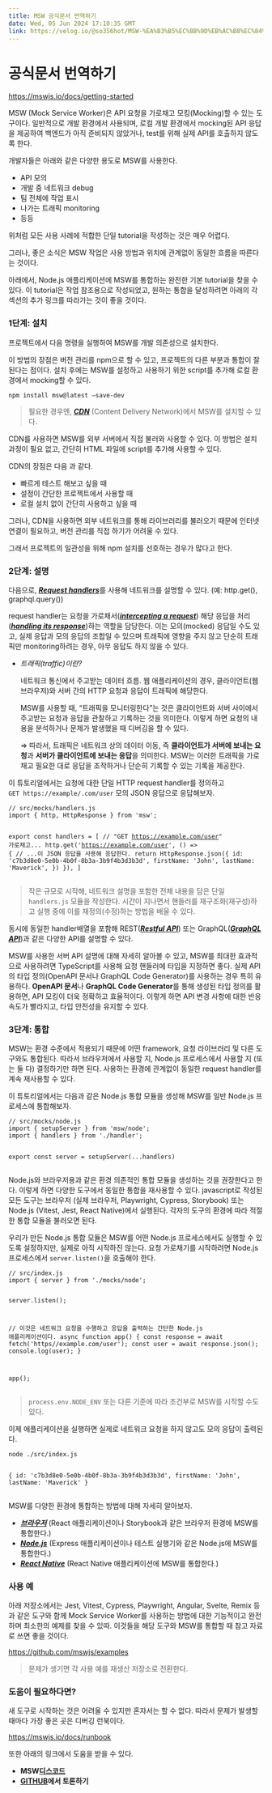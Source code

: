 ```yaml
---
title: MSW 공식문서 번역하기
date: Wed, 05 Jun 2024 17:10:35 GMT
link: https://velog.io/@so356hot/MSW-%EA%B3%B5%EC%8B%9D%EB%AC%B8%EC%84%9C-%EB%B2%88%EC%97%AD%ED%95%98%EA%B8%B0
---
```


<h1 id="공식문서-번역하기">공식문서 번역하기</h1>
<p><a href="https://mswjs.io/docs/getting-started">https://mswjs.io/docs/getting-started</a></p>
<p>MSW (Mock Service Worker)은 API 요청을 가로채고 모킹(Mocking)할 수 있는 도구이다.
일반적으로 개발 환경에서 사용되며, 로컬 개발 환경에서 mocking된 API 응답을 제공하여
백엔드가 아직 준비되지 않았거나, test를 위해 실제 API를 호출하지 않도록 한다. </p>
<p>개발자들은 아래와 같은 다양한 용도로 MSW를 사용한다.</p>
<ul>
<li>API 모의</li>
<li>개발 중 네트워크 debug</li>
<li>팀 전체에 작업 표시</li>
<li>나가는 트래픽 monitoring</li>
<li>등등</li>
</ul>
<p>위처럼 모든 사용 사례에 적합한 단일 tutorial을 작성하는 것은 매우 어렵다. </p>
<p>그러나, 좋은 소식은 MSW 작업은 사용 방법과 위치에 관계없이 동일한 흐름을 따른다는 것이다. </p>
<p>아래에서, Node.js 애플리케이션에 MSW를 통합하는 완전한 기본 tutorial을 찾을 수 있다. 
이 tutorial은 작업 참조용으로 작성되었고, 원하는 통합을 달성하려면 아래의 각 섹션의 추가 링크를 따라가는 것이 좋을 것이다.</p>
<h3 id="1단계-설치">1단계: 설치</h3>
<p>프로젝트에서 다음 명령을 실행하여 MSW를 개발 의존성으로 설치한다.</p>
<p>이 방법의 장점은 버전 관리를 npm으로 할 수 있고, 프로젝트의 다른 부분과 통합이 잘 된다는 점이다. 설치 후에는 MSW를 설정하고 사용하기 위한 script를 추가해 로컬 환경에서 mocking할 수 있다.</p>
<p><code>npm install msw@latest —save-dev</code></p>
<blockquote>
<p>필요한 경우엔, <a href="https://mswjs.io/docs/recipes/using-cdn"><strong><em>CDN</em></strong></a> (Content Delivery Network)에서 MSW를 설치할 수 있다.</p>
</blockquote>
<p>CDN를 사용하면 MSW를 외부 서버에서 직접 불러와 사용할 수 있다. 
이 방법은 설치 과정이 필요 없고, 간단히 HTML 파일에 script를 추가해 사용할 수 있다. </p>
<p>CDN의 장점은 다음 과 같다. </p>
<ul>
<li>빠르게 테스트 해보고 싶을 때</li>
<li>설정이 간단한 프로젝트에서 사용할 때</li>
<li>로컬 설치 없이 간단히 사용하고 싶을 때</li>
</ul>
<p>그러나, CDN을 사용하면 외부 네트워크를 통해 라이브러리를 불러오기 때문에 인터넷 연결이 필요하고, 버전 관리를 직접 하기가 어려울 수 있다. </p>
<p>그래서 프로젝트의 일관성을 위해 npm 설치를 선호하는 경우가 많다고 한다.</p>
<h3 id="2단계-설명">2단계: 설명</h3>
<p>다음으로, <a href="https://mswjs.io/docs/concepts/request-handler"><strong><em>Request handlers</em></strong></a>를 사용해 네트워크를 설명할 수 있다. (예: http.get(), graphql.query())</p>
<p>request handler는 요청을 가로채서(<a href="https://mswjs.io/docs/basics/intercepting-requests"><strong><em>intercepting a request</em></strong></a>) 해당 응답을 처리(<a href="https://mswjs.io/docs/basics/mocking-responses"><strong><em>handling its response</em></strong></a>)하는 역할을 담당한다. 
이는 모의(mocked) 응답일 수도 있고, 실제 응답과 모의 응답의 조합일 수 있으며 트래픽에 영향을 주지 않고 단순히 트래픽만 monitoring하려는 경우, 아무 응답도 하지 않을 수 있다. </p>
<ul>
<li><p><em>트래픽(traffic)이란?</em></p>
<p>  네트워크 통신에서 주고받는 데이터 흐름.
  웹 애플리케이션의 경우, 클라이언트(웹 브라우저)와 서버 간의 HTTP 요청과 응답이 트래픽에 해당한다.</p>
<p>  MSW를 사용할 때, “트래픽을 모니터링한다”는 것은 클라이언트와 서버 사이에서 주고받는 요청과 응답을 관찰하고 기록하는 것을 의미한다.
  이렇게 하면 요청의 내용을 분석하거나 문제가 발생했을 때 디버깅을 할 수 있다. </p>
<p>  ⇒ 따라서, 트래픽은 네트워크 상의 데이터 이동, 즉 <strong>클라이언트가 서버에 보내는 요청</strong>과 <strong>서버가 클라이언트에 보내는 응답</strong>을 의미한다. 
  MSW는 이러한 트래픽을 가로채고 필요한 대로 응답을 조작하거나 단순히 기록할 수 있는 기록을 제공한다.</p>
</li>
</ul>
<p>이 튜토리얼에서는 요청에 대한 단일 HTTP request handler를 정의하고<br /><code>GET https://example/.com/user</code>  모의 JSON 응답으로 응답해보자.</p>
<pre><code class="language-jsx">// src/mocks/handlers.js
import { http, HttpResponse } from 'msw';

export const handlers = [
    // &quot;GET https://example.com/user&quot; 가로채고...
    http.get('https://example.com/user', () =&gt; {
        // ...이 JSON 응답을 사용해 응답한다.
        return HttpResponse.json({
            id: 'c7b3d8e0-5e0b-4b0f-8b3a-3b9f4b3d3b3d',
            firstName: 'John',
            lastName: 'Maverick',
            })
        }),
    ]</code></pre>
<blockquote>
<p>작은 규모로 시작해, 네트워크 설명을 포함한 전체 내용을 담은 단일 <code>handlers.js</code> 모듈을 작성한다. 
시간이 지나면서 핸들러를 재구조화(재구성)하고 실행 중에 이를 재정의(수정)하는 방법을 배울 수 있다.</p>
</blockquote>
<p>동시에 동일한 handler배열을 포함해 REST(<a href="https://mswjs.io/docs/network-behavior/rest"><strong><em>Restful API</em></strong></a>) 또는 GraphQL(<a href="https://mswjs.io/docs/network-behavior/graphql"><strong><em>GraphQL API</em></strong></a>)과 같은 다양한 API를 설명할 수 있다. </p>
<p>MSW를 사용한 서버 API 설명에 대해 자세히 알아볼 수 있고, 
MSW를 최대한 효과적으로 사용하려면 TypeScript를 사용해 요청 핸들러에 타입을 지정하면 좋다. 실제 API의 타입 정의(OpenAPI 문서나 GraphQL Code Generator)를 사용하는 경우 특히 유용하다.
<strong>OpenAPI 문서</strong>나 <strong>GraphQL Code Generator</strong>를 통해 생성된 타입 정의를 활용하면, API 모킹이 더욱 정확하고 효율적이다. 이렇게 하면 API 변경 사항에 대한 반응 속도가 빨라지고, 타입 안전성을 유지할 수 있다.</p>
<h3 id="3단계-통합">3단계: 통합</h3>
<p>MSW는 환경 수준에서 적용되기 때문에 어떤 framework, 요청 라이브러리 및 다른 도구와도 통합된다. 따라서 브라우저에서 사용할 지, Node.js 프로세스에서 사용할 지 (또는 둘 다) 결정하기만 하면 된다. 사용하는 환경에 관계없이 동일한 request handler를 계속 재사용할 수 있다.</p>
<p>이 튜토리얼에서는 다음과 같은 Node.js 통합 모듈을 생성해 MSW를 일반 Node.js 프로세스에 통합해보자. </p>
<pre><code class="language-jsx">// src/mocks/node.js
import { setupServer } from 'msw/node';
import { handlers } from './handler';

export const server = setupServer(...handlers)</code></pre>
<p>Node.js와 브라우저용과 같은 환경 의존적인 통합 모듈을 생성하는 것을 권장한다고 한다. 
이렇게 하면 다양한 도구에서 동일한 통합을 재사용할 수 있다. 
javascript로 작성된 모든 도구는 브라우저 (실제 브라우저, Playwright, Cypress, Storybook) 또는 Node.js (Vitest, Jest, React Native)에서 실행된다. 
각자의 도구의 환경에 따라 적절한 통합 모듈을 불러오면 된다.</p>
<p>우리가 만든 Node.js 통합 모듈은 MSW를 어떤 Node.js 프로세스에서도 실행할 수 있도록 설정하지만, 실제로 아직 시작하진 않는다. 
요청 가로채기를 시작하려면 Node.js 프로세스에서 <code>server.listen()</code>을 호출해야 한다.</p>
<pre><code class="language-jsx">// src/index.js
import { server } from './mocks/node';

server.listen();

// 이것은 네트워크 요청을 수행하고 응답을 출력하는 간단한 Node.js 애플리케이션이다.
async function app() {
    const response = await fetch('https//example.com/user');
    const user = await response.json();
    console.log(user);
}

app();</code></pre>
<blockquote>
<p><code>process.env.NODE_ENV</code> 또는 다른 기준에 따라 조건부로 MSW를 시작할 수도 있다.</p>
</blockquote>
<p>이제 애플리케이션을 실행하면 실제로 네트워크 요청을 하지 않고도 모의 응답이 출력된다.</p>
<pre><code class="language-jsx">node ./src/index.js

{
    id: 'c7b3d8e0-5e0b-4b0f-8b3a-3b9f4b3d3b3d',
    firstName: 'John',
    lastName: 'Maverick'
}</code></pre>
<p>MSW를 다양한 환경에 통합하는 방법에 대해 자세히 알아보자.</p>
<ul>
<li><a href="https://mswjs.io/docs/integrations/browser"><strong><em>브라우저</em></strong></a> (React 애플리케이션이나 Storybook과 같은 브라우저 환경에 MSW를 통합한다.)</li>
<li><a href="https://mswjs.io/docs/integrations/node"><strong><em>Node.js</em></strong></a> (Express 애플리케이션이나 테스트 실행기와 같은 Node.js에 MSW를 통합한다.)</li>
<li><a href="https://mswjs.io/docs/integrations/react-native"><strong><em>React Native</em></strong></a> (React Native 애플리케이션에 MSW를 통합한다.)</li>
</ul>
<h3 id="사용-예">사용 예</h3>
<p>아래 저장소에서는 Jest, Vitest, Cypress, Playwright, Angular, Svelte, Remix 등과 같은 도구와 함께 Mock Service Worker를 사용하는 방법에 대한 기능적이고 완전하며 최소한의 예제를 찾을 수 있따. 
이것들을 해당 도구와 MSW를 통합할 때 참고 자료로 쓰면 좋을 것이다. </p>
<p><a href="https://github.com/mswjs/examples">https://github.com/mswjs/examples</a></p>
<blockquote>
<p>문제가 생기면 각 사용 예를 재생산 저장소로 전환한다.</p>
</blockquote>
<h3 id="도움이-필요하다면">도움이 필요하다면?</h3>
<p>새 도구로 시작하는 것은 어려울 수 있지만 혼자서는 할 수 없다. 
따라서 문제가 발생할 때마다 가장 좋은 곳은 디버깅 런북이다. </p>
<p><a href="https://mswjs.io/docs/runbook">https://mswjs.io/docs/runbook</a></p>
<p>또한 아래의 링크에서 도움을 받을 수 있다. </p>
<ul>
<li><strong>MSW<a href="https://discord.com/invite/z29WbnfDC5">디스코드</a></strong></li>
<li><a href="https://github.com/mswjs/msw/discussions"><strong>GITHUB</strong></a><strong>에서 토론하기</strong></li>
</ul>
